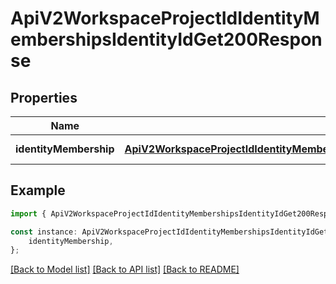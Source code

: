 # ApiV2WorkspaceProjectIdIdentityMembershipsIdentityIdGet200Response


## Properties

Name | Type | Description | Notes
------------ | ------------- | ------------- | -------------
**identityMembership** | [**ApiV2WorkspaceProjectIdIdentityMembershipsIdentityIdGet200ResponseIdentityMembership**](ApiV2WorkspaceProjectIdIdentityMembershipsIdentityIdGet200ResponseIdentityMembership.md) |  | [default to undefined]

## Example

```typescript
import { ApiV2WorkspaceProjectIdIdentityMembershipsIdentityIdGet200Response } from './api';

const instance: ApiV2WorkspaceProjectIdIdentityMembershipsIdentityIdGet200Response = {
    identityMembership,
};
```

[[Back to Model list]](../README.md#documentation-for-models) [[Back to API list]](../README.md#documentation-for-api-endpoints) [[Back to README]](../README.md)

